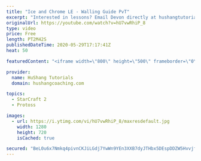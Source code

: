 ```yaml
---
title: "Ice and Chrome LE - Walling Guide PvT"
excerpt: "Interested in lessons? Email Devon directly at hushangtutorials@outlook.com ------------------------------------------------------------------------------------------------------- Want to support HuShang Tutorials directly? Patreon is a website where you can contribute a monthly donation that will help"
originalUrl: https://youtube.com/watch?v=hU7vwRhiP_8
type: video
price: Free
length: PT2M42S
publishedDateTime: 2020-05-29T17:17:41Z
heat: 50

featuredContent: "<iframe width=\"800\" height=\"500\" frameborder=\"0\" src=\"https://www.youtube.com/embed/hU7vwRhiP_8\" allow=\"accelerometer; autoplay; encrypted-media; gyroscope; picture-in-picture\" allowfullscreen></iframe>"

provider:
  name: HuShang Tutorials
  domain: hushangcoaching.com

topics:
  - StarCraft 2
  - Protoss

images:
  - url: https://i.ytimg.com/vi/hU7vwRhiP_8/maxresdefault.jpg
    width: 1280
    height: 720
    isCached: true

secured: "BeL0u6x7Nmkq4pivnCKJiLGdj7YwWn9YEn3XXB7dyJTHbx5DEspDDZW5Hvvjfw6QrwIpzVTlRlgkwyn2ZZG5WNGNItu9dLxWHG0eIH/iGk7e5xhnLgvacA0MxYIr8XvjIS/jSxcuUlEaPU8c4rFsw+hIHkw5h5XunlaR0ZFx8zQD6ZLHux/5Dm4uroXfBnJToeJT3UUs8Ki0PPrBgwlIZAlSiYaft0sYSxtQBTj3RF2qe4DauPbgYhQnmZdu6F81Q4tQzwaKDYF1SMN4dMK2VM2YJ+PQviEVUfLEJwmOiAzIEGY7pOqxZ39nnx+5PhXnqMhrdEO6pMPaVJkTvl8GmRAVOfMKLviQUntUuPagv1V7CHqIetL4zgDL6eRhCIiSUw+jmjDGoTwZYBNFPuQa4ODQ/ji5GvjU2L/cnGxl6Nc=;uRZxXrBC65cSrs50qIj3Fw=="
---
```


